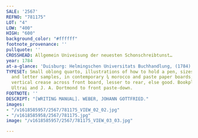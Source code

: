 ```yaml
---
SALE: '2567'
REFNO: "781175"
LOT: "4"
LOW: "400"
HIGH: "600"
background_color: "#ffffff"
footnote_provenance: ''
pullquote: ''
CROSSHEAD: Allgemein Univeisung der neuesten Schonschreibtunst…
year: 1784
at-a-glance: 'Duisburg: Helmingschen Universitats Buchhandlung, (1784).'
TYPESET: Small oblong quarto, illustrations of how to hold a pen, sizes of quills,
  and letter samples, in contemporary ¾ morocco and paste paper boards; quite worn,
  vertical crease across front board, lesser to rear, else good. Bookplates of Brom
  Ultrai and J. A. Dortmond to front paste-down.
FOOTNOTE: ''
DESCRIPT: "[WRITING MANUAL]. WEBER, JOHANN GOTTFRIED."
images:
- "/v1618585957/2567/781175_VIEW_02_02.jpg"
- "/v1618585958/2567/781175.jpg"
image: "/v1618585957/2567/781175_VIEW_03_03.jpg"

---
```

